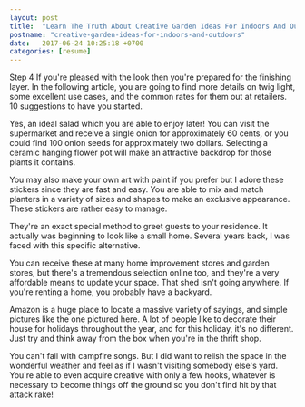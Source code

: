 ```yaml
---
layout: post
title:  "Learn The Truth About Creative Garden Ideas For Indoors And Outdoors In The Next 60 Seconds"
postname: "creative-garden-ideas-for-indoors-and-outdoors"
date:   2017-06-24 10:25:18 +0700
categories: [resume]
---
```

Step 4 If you're pleased with the look then you're prepared for the finishing layer. In the following article, you are going to find more details on twig light, some excellent use cases, and the common rates for them out at retailers. 10 suggestions to have you started.

Yes, an ideal salad which you are able to enjoy later! You can visit the supermarket and receive a single onion for approximately 60 cents, or you could find 100 onion seeds for approximately two dollars. Selecting a ceramic hanging flower pot will make an attractive backdrop for those plants it contains.

You may also make your own art with paint if you prefer but I adore these stickers since they are fast and easy. You are able to mix and match planters in a variety of sizes and shapes to make an exclusive appearance. These stickers are rather easy to manage.

They're an exact special method to greet guests to your residence. It actually was beginning to look like a small home. Several years back, I was faced with this specific alternative.

You can receive these at many home improvement stores and garden stores, but there's a tremendous selection online too, and they're a very affordable means to update your space. That shed isn't going anywhere. If you're renting a home, you probably have a backyard.

Amazon is a huge place to locate a massive variety of sayings, and simple pictures like the one pictured here. A lot of people like to decorate their house for holidays throughout the year, and for this holiday, it's no different. Just try and think away from the box when you're in the thrift shop.

You can't fail with campfire songs. But I did want to relish the space in the wonderful weather and feel as if I wasn't visiting somebody else's yard. You're able to even acquire creative with only a few hooks, whatever is necessary to become things off the ground so you don't find hit by that attack rake!

